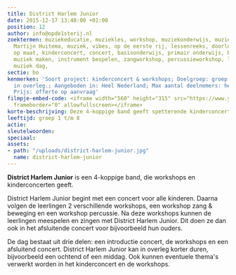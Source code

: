 ```yaml
---
title: District Harlem Junior
date: 2015-12-17 13:40:00 +01:00
position: 12
author: info@opde1sterij.nl
zoektermen: muziekeducatie, muziekles, workshop, muziekonderwijs, muziek workshop,
  Martijn Huitema, muziek, vibes, op de eerste rij, lessenreeks, doorlopende leerlijn,
  op maat, kinderconcert, concert, basisonderwijs, primair onderwijs, basisschool,
  muziek maken, instrument bespelen, zangworkshop, percussieworkshop, leerlingen,
  muziek dag,
sectie: bo
kenmerken: 'Soort project: kinderconcert & workshops; Doelgroep: groep 1 t/m 8; Tijdsduur:
  in overleg.; Aangeboden in: Heel Nederland; Max aantal deelnemers: hele school;
  Prijs: offerte op aanvraag'
filmpje-embed-code: <iframe width="560" height="315" src="https://www.youtube.com/embed/vj33wGuvOx4?list=PLsvf04q2JM9-E2CID52aN5nE1RkbwMWuD"
  frameborder="0" allowfullscreen></iframe>
korte-beschrijving: Deze 4-koppige band geeft spetterende kinderconcerten en muziek-workshops.
leeftijd: groep 1 t/m 8
actie: 
sleutelwoorden: 
speciaal: 
assets:
- path: "/uploads/district-harlem-junior.jpg"
  name: district-harlem-junior
---
```


**District Harlem Junior** is een 4-koppige band, die workshops en kinderconcerten geeft.

District Harlem Junior begint met een concert voor alle kinderen. Daarna volgen de leerlingen 2 verschillende workshops, een workshop zang & beweging en een workshop percussie. Na deze workshops kunnen de leerlingen meespelen en zingen met District Harlem Junior. Dit doen ze dan ook in het afsluitende concert voor bijvoorbeeld hun ouders. 

De dag bestaat uit drie delen: een introductie concert, de workshops en een afsluitend concert. District Harlem Junior kan in overleg korter duren, bijvoorbeeld een ochtend of een middag. Ook kunnen eventuele thema's verwerkt worden in het kinderconcert en de workshops.
